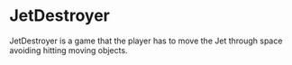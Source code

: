 # JetDestroyer
JetDestroyer is a game that the player has to move the Jet through space avoiding hitting moving objects.
